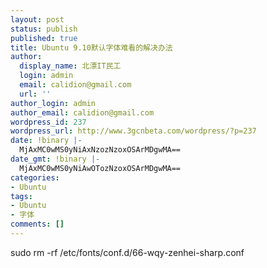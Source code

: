 ```yaml
---
layout: post
status: publish
published: true
title: Ubuntu 9.10默认字体难看的解决办法
author:
  display_name: 北漂IT民工
  login: admin
  email: calidion@gmail.com
  url: ''
author_login: admin
author_email: calidion@gmail.com
wordpress_id: 237
wordpress_url: http://www.3gcnbeta.com/wordpress/?p=237
date: !binary |-
  MjAxMC0wMS0yNiAxNzozNzoxOSArMDgwMA==
date_gmt: !binary |-
  MjAxMC0wMS0yNiAwOTozNzoxOSArMDgwMA==
categories:
- Ubuntu
tags:
- Ubuntu
- 字体
comments: []
---
```

<p>sudo rm -rf &#47;etc&#47;fonts&#47;conf.d&#47;66-wqy-zenhei-sharp.conf</p>
